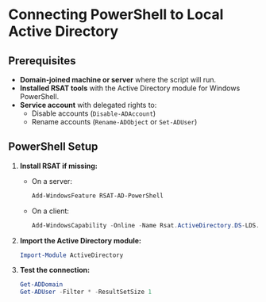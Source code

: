 # Connecting PowerShell to Local Active Directory

## Prerequisites

- **Domain-joined machine or server** where the script will run.
- **Installed RSAT tools** with the Active Directory module for Windows PowerShell.
- **Service account** with delegated rights to:
    - Disable accounts (`Disable-ADAccount`)
    - Rename accounts (`Rename-ADObject` or `Set-ADUser`)

## PowerShell Setup

1. **Install RSAT if missing:**
     - On a server:
         ```powershell
         Add-WindowsFeature RSAT-AD-PowerShell
         ```
     - On a client:
         ```powershell
         Add-WindowsCapability -Online -Name Rsat.ActiveDirectory.DS-LDS.Tools~~~~0.0.1.0
         ```

2. **Import the Active Directory module:**
     ```powershell
     Import-Module ActiveDirectory
     ```

3. **Test the connection:**
     ```powershell
     Get-ADDomain
     Get-ADUser -Filter * -ResultSetSize 1
     ```